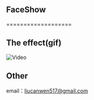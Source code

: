 ## FaceShow
===================

## The effect(gif)
![Video](https://github.com/kk-java/FaceShow/raw/master/art/screenshot.gif)


## Other
email：liucanwen517@gmail.com
